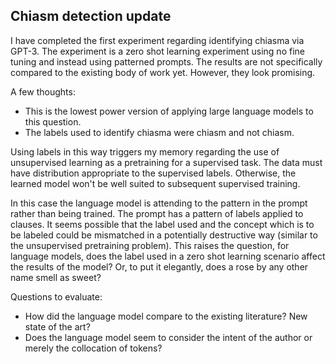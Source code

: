 ## Chiasm detection update

I have completed the first experiment regarding identifying chiasma via GPT-3. The experiment is a zero shot learning experiment using no fine tuning and instead using patterned prompts. The results are not specifically compared to the existing body of work yet. However, they look promising.

A few thoughts:
- This is the lowest power version of applying large language models to this question. 
- The labels used to identify chiasma were chiasm and not chiasm. 

Using labels in this way triggers my memory regarding the use of unsupervised learning as a pretraining for a supervised task. The data must have distribution appropriate to the supervised labels. Otherwise, the learned model won't be well suited to subsequent supervised training. 

In this case the language model is attending to the pattern in the prompt rather than being trained. The prompt has a pattern of labels applied to clauses. It seems possible that the label used and the concept which is to be labeled could be mismatched in a potentially destructive way (similar to the unsupervised pretraining problem). This raises the question, for language models, does the label used in a zero shot learning scenario affect the results of the model? Or, to put it elegantly, does a rose by any other name smell as sweet?

Questions to evaluate:
- How did the language model compare to the existing literature? New state of the art?
- Does the language model seem to consider the intent of the author or merely the collocation of tokens?






